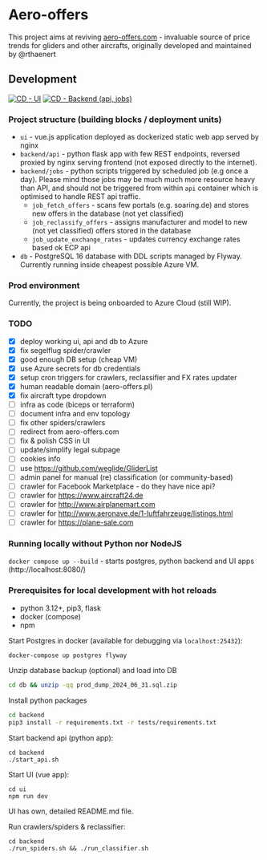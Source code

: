 # Aero-offers

This project aims at reviving [aero-offers.com](aero-offers.com) - invaluable source of price trends for gliders and other aircrafts, originally developed and maintained by @rthaenert

## Development

[![CD - UI](https://github.com/lwitkowski/aero-offers/actions/workflows/cd-ui.yaml/badge.svg)](https://github.com/lwitkowski/aero-offers/actions/workflows/cd-ui.yaml) 
[![CD - Backend (api, jobs)](https://github.com/lwitkowski/aero-offers/actions/workflows/cd-backend.yaml/badge.svg)](https://github.com/lwitkowski/aero-offers/actions/workflows/cd-backend.yaml)

### Project structure (building blocks /  deployment units)
- `ui` - vue.js application deployed as dockerized static web app served by nginx
- `backend/api` - python flask app with few REST endpoints, reversed proxied by nginx serving frontend (not exposed directly to the internet). 
- `backend/jobs` - python scripts triggered by scheduled job (e.g once a day). Please mind those jobs may be much much more resource heavy than API, and should not be triggered from within `api` container which is optimised to handle REST api traffic.
    - `job_fetch_offers` - scans few portals (e.g. soaring.de) and stores new offers in the database (not yet classified)
    - `job_reclassify_offers` - assigns manufacturer and model to new (not yet classified) offers stored in the database
    - `job_update_exchange_rates` - updates currency exchange rates based ok ECP api
- `db` - PostgreSQL 16 database with DDL scripts managed by Flyway. Currently running inside cheapest possible Azure VM.

### Prod environment
Currently, the project is being onboarded to Azure Cloud (still WIP).

### TODO
- [x] deploy working ui, api and db to Azure
- [x] fix segelflug spider/crawler
- [x] good enough DB setup (cheap VM)
- [x] use Azure secrets for db credentials
- [x] setup cron triggers for crawlers, reclassifier and FX rates updater
- [x] human readable domain (aero-offers.pl)
- [x] fix aircraft type dropdown
- [ ] infra as code (biceps or terraform)
- [ ] document infra and env topology
- [ ] fix other spiders/crawlers
- [ ] redirect from aero-offers.com
- [ ] fix & polish CSS in UI
- [ ] update/simplify legal subpage
- [ ] cookies info
- [ ] use https://github.com/weglide/GliderList  
- [ ] admin panel for manual (re) classification (or community-based)
- [ ] crawler for Facebook Marketplace - do they have nice api?
- [ ] crawler for https://www.aircraft24.de
- [ ] crawler for http://www.airplanemart.com
- [ ] crawler for http://www.aeronave.de/1-luftfahrzeuge/listings.html
- [ ] crawler for https://plane-sale.com

### Running locally without Python nor NodeJS
`docker compose up --build` - starts postgres, python backend and UI apps (http://localhost:8080/)

### Prerequisites for local development with hot reloads
- python 3.12+, pip3, flask
- docker (compose)
- npm

Start Postgres in docker (available for debugging via `localhost:25432`):
```bash
docker-compose up postgres flyway
```

Unzip database backup (optional) and load into DB
```bash
cd db && unzip -qq prod_dump_2024_06_31.sql.zip
```

Install python packages
```bash
cd backend
pip3 install -r requirements.txt -r tests/requirements.txt 
```

Start backend api (python app):
```
cd backend
./start_api.sh
```

Start UI (vue app):
```
cd ui
npm run dev
```
UI has own, detailed README.md file.

Run crawlers/spiders & reclassifier:
```
cd backend
./run_spiders.sh && ./run_classifier.sh
```